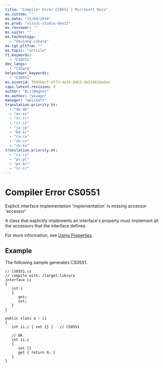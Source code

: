 ```yaml
---
title: "Compiler Error CS0551 | Microsoft Docs"
ms.custom: ""
ms.date: "11/04/2016"
ms.prod: "visual-studio-dev15"
ms.reviewer: ""
ms.suite: ""
ms.technology: 
  - "devlang-csharp"
ms.tgt_pltfrm: ""
ms.topic: "article"
f1_keywords: 
  - "CS0551"
dev_langs: 
  - "CSharp"
helpviewer_keywords: 
  - "CS0551"
ms.assetid: fb456ecf-dff3-4e39-b9b3-de23d81dadea
caps.latest.revision: 8
author: "BillWagner"
ms.author: "wiwagn"
manager: "wpickett"
translation.priority.ht: 
  - "de-de"
  - "es-es"
  - "fr-fr"
  - "it-it"
  - "ja-jp"
  - "ko-kr"
  - "ru-ru"
  - "zh-cn"
  - "zh-tw"
translation.priority.mt: 
  - "cs-cz"
  - "pl-pl"
  - "pt-br"
  - "tr-tr"
---
```

# Compiler Error CS0551
Explicit interface implementation 'implementation' is missing accessor 'accessor'  
  
 A class that explicitly implements an interface's property must implement all the accessors that the interface defines.  
  
 For more information, see [Using Properties](/dotnet/csharp/programming-guide/classes-and-structs/using-properties).  
  
## Example  
 The following sample generates CS0551.  
  
```  
// CS0551.cs  
// compile with: /target:library  
interface ii  
{  
   int i  
   {  
      get;  
      set;  
   }  
}  
  
public class a : ii  
{  
   int ii.i { set {} }   // CS0551  
  
   // OK  
   int ii.i      
   {  
      set {}  
      get { return 0; }  
   }  
}  
```
